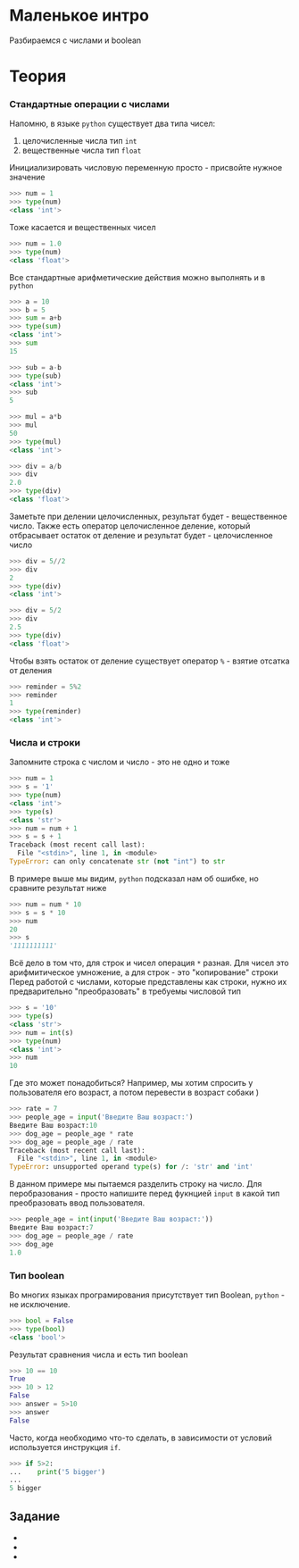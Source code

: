 # Маленькое интро
Разбираемся с числами и boolean

# Теория

### Стандартные операции с числами
Напомню, в языке `python` существует два типа чисел:
1. целочисленные числа тип `int`
2. вещественные числа тип `float`

Инициализировать числовую переменную просто - присвойте нужное значение 
```python
>>> num = 1
>>> type(num)
<class 'int'>
```

Тоже касается и вещественных чисел
```python
>>> num = 1.0
>>> type(num)
<class 'float'>
```

Все стандартные арифметические действия можно выполнять и в `python`
```python
>>> a = 10
>>> b = 5
>>> sum = a+b
>>> type(sum)
<class 'int'>
>>> sum
15

>>> sub = a-b
>>> type(sub)
<class 'int'>
>>> sub
5

>>> mul = a*b
>>> mul
50
>>> type(mul)
<class 'int'>

>>> div = a/b
>>> div
2.0
>>> type(div)
<class 'float'>
```

Заметьте при делении целочисленных, результат будет - вещественное число.
Также есть оператор целочисленное деление, который отбрасывает остаток от деление и результат будет - целочисленное число
```python
>>> div = 5//2
>>> div
2
>>> type(div)
<class 'int'>

>>> div = 5/2
>>> div
2.5
>>> type(div)
<class 'float'>
```

Чтобы взять остаток от деление существует оператор `%` - взятие отсатка от деления
```python
>>> reminder = 5%2
>>> reminder
1
>>> type(reminder)
<class 'int'>
```

### Числа и строки
Запомните строка с числом и число - это не одно и тоже

```python
>>> num = 1
>>> s = '1'
>>> type(num)
<class 'int'>
>>> type(s)
<class 'str'>
>>> num = num + 1
>>> s = s + 1
Traceback (most recent call last):
  File "<stdin>", line 1, in <module>
TypeError: can only concatenate str (not "int") to str
```

В примере выше мы видим, `python` подсказал нам об ошибке, но сравните результат ниже
```python
>>> num = num * 10
>>> s = s * 10
>>> num
20
>>> s
'1111111111'
```

Всё дело в том что, для строк и чисел операция `*` разная. Для чисел это арифмитическое умножение, а для строк - это "копирование" строки
Перед работой с числами, которые представлены как строки, нужно их предварительно "преобразовать" в требуемы числовой тип 
```python
>>> s = '10'
>>> type(s)
<class 'str'>
>>> num = int(s)
>>> type(num)
<class 'int'>
>>> num
10
```

Где это может понадобиться? Например, мы хотим спросить у пользователя его возраст, а потом перевести в возраст собаки )
```python
>>> rate = 7
>>> people_age = input('Введите Ваш возраст:')
Введите Ваш возраст:10
>>> dog_age = people_age * rate
>>> dog_age = people_age / rate
Traceback (most recent call last):
  File "<stdin>", line 1, in <module>
TypeError: unsupported operand type(s) for /: 'str' and 'int'

```

В данном примере мы пытаемся разделить строку на число. Для перобразования - просто напишите перед фукнцией `input` в какой тип преобразовать ввод пользователя.
```python
>>> people_age = int(input('Введите Ваш возраст:'))
Введите Ваш возраст:7
>>> dog_age = people_age / rate
>>> dog_age
1.0
```

### Тип boolean
Во многих языках програмирования присутствует тип Boolean, `python` - не исключение.

```python
>>> bool = False
>>> type(bool)
<class 'bool'>
```
Результат сравнения числа и есть тип boolean

```python
>>> 10 == 10
True
>>> 10 > 12
False
>>> answer = 5>10
>>> answer
False
```

Часто, когда необходимо что-то сделать, в зависимости от условий используется инструкция `if`.
```python
>>> if 5>2:
...    print('5 bigger')
... 
5 bigger

``` 

## Задание 

*
* 
* 
